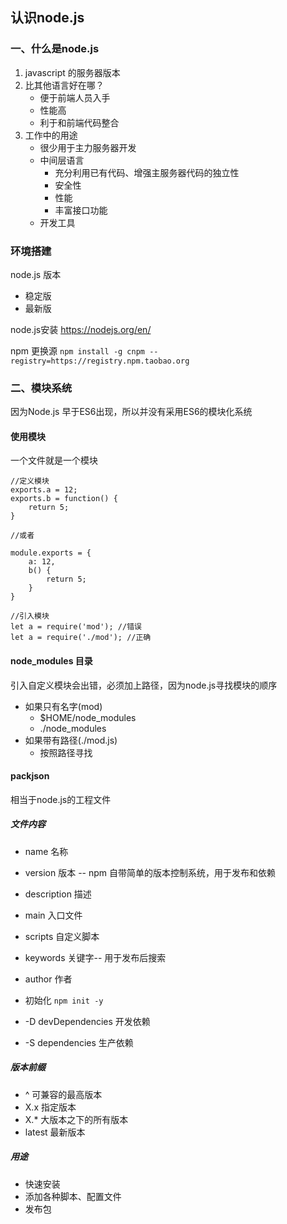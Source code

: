 ## 认识node.js

### 一、什么是node.js

1. javascript 的服务器版本
2. 比其他语言好在哪？
    - 便于前端人员入手
    - 性能高
    - 利于和前端代码整合
3. 工作中的用途
    - 很少用于主力服务器开发
    - 中间层语言
        - 充分利用已有代码、增强主服务器代码的独立性
        - 安全性
        - 性能
        - 丰富接口功能
    - 开发工具

### 环境搭建

node.js 版本
- 稳定版
- 最新版

node.js安装
https://nodejs.org/en/

npm 更换源
`npm install -g cnpm --registry=https://registry.npm.taobao.org`


### 二、模块系统
因为Node.js 早于ES6出现，所以并没有采用ES6的模块化系统

#### 使用模块

一个文件就是一个模块

```
//定义模块
exports.a = 12;
exports.b = function() {
    return 5;
}

//或者

module.exports = {
    a: 12,
    b() {
        return 5;
    }
}
```

```
//引入模块
let a = require('mod'); //错误
let a = require('./mod'); //正确
```
#### node_modules 目录
引入自定义模块会出错，必须加上路径，因为node.js寻找模块的顺序

- 如果只有名字(mod)
    - $HOME/node_modules
    - ./node_modules
- 如果带有路径(./mod.js)
    - 按照路径寻找
#### packjson
相当于node.js的工程文件

##### 文件内容
- name 名称
- version 版本 -- npm 自带简单的版本控制系统，用于发布和依赖
- description 描述
- main 入口文件
- scripts 自定义脚本
- keywords 关键字-- 用于发布后搜索
- author 作者

- 初始化 `npm init -y`
- -D devDependencies 开发依赖
- -S dependencies 生产依赖

##### 版本前缀
- ^ 可兼容的最高版本
- X.x 指定版本
- X.* 大版本之下的所有版本
- latest 最新版本

##### 用途

- 快速安装
- 添加各种脚本、配置文件
- 发布包

